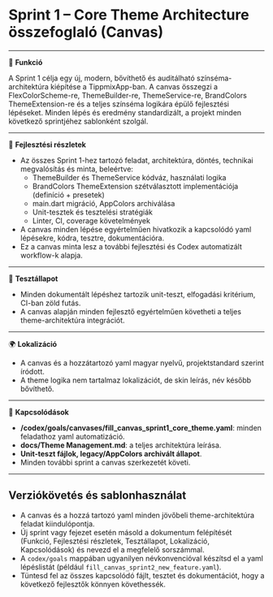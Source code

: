 # Sprint 1 – Core Theme Architecture összefoglaló (Canvas)

---

🎯 **Funkció**

A Sprint 1 célja egy új, modern, bővíthető és auditálható színséma-architektúra kiépítése a TippmixApp-ban. A canvas összegzi a FlexColorScheme-re, ThemeBuilder-re, ThemeService-re, BrandColors ThemeExtension-re és a teljes színséma logikára épülő fejlesztési lépéseket. Minden lépés és eredmény standardizált, a projekt minden következő sprintjéhez sablonként szolgál.

---

🧠 **Fejlesztési részletek**

- Az összes Sprint 1-hez tartozó feladat, architektúra, döntés, technikai megvalósítás és minta, beleértve:
    - ThemeBuilder és ThemeService kódváz, használati logika
    - BrandColors ThemeExtension szétválasztott implementációja (definíció + presetek)
    - main.dart migráció, AppColors archiválása
    - Unit-tesztek és tesztelési stratégiák
    - Linter, CI, coverage követelmények
- A canvas minden lépése egyértelműen hivatkozik a kapcsolódó yaml lépésekre, kódra, tesztre, dokumentációra.
- Ez a canvas minta lesz a további fejlesztési és Codex automatizált workflow-k alapja.

---

🧪 **Tesztállapot**

- Minden dokumentált lépéshez tartozik unit-teszt, elfogadási kritérium, CI-ban zöld futás.
- A canvas alapján minden fejlesztő egyértelműen követheti a teljes theme-architektúra integrációt.

---

🌍 **Lokalizáció**

- A canvas és a hozzátartozó yaml magyar nyelvű, projektstandard szerint íródott.
- A theme logika nem tartalmaz lokalizációt, de skin leírás, név később bővíthető.

---

📎 **Kapcsolódások**

- **/codex/goals/canvases/fill_canvas_sprint1_core_theme.yaml**: minden feladathoz yaml automatizáció.
- **docs/Theme Management.md**: a teljes architektúra leírása.
- **Unit-teszt fájlok, legacy/AppColors archivált állapot**.
- Minden további sprint a canvas szerkezetét követi.

---

## Verziókövetés és sablonhasználat

- A canvas és a hozzá tartozó yaml minden jövőbeli theme-architektúra feladat kiindulópontja.
- Új sprint vagy fejezet esetén másold a dokumentum felépítését (Funkció, Fejlesztési részletek, Tesztállapot, Lokalizáció, Kapcsolódások) és nevezd el a megfelelő sorszámmal.
- A `codex/goals` mappában ugyanilyen névkonvencióval készítsd el a yaml lépéslistát (például `fill_canvas_sprint2_new_feature.yaml`).
- Tüntesd fel az összes kapcsolódó fájlt, tesztet és dokumentációt, hogy a következő fejlesztők könnyen követhessék.
